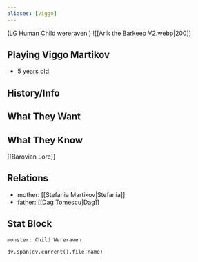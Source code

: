 ```yaml
---
aliases: [Viggo]
---
```

(LG Human Child wereraven )
![[Arik the Barkeep V2.webp|200]]
## Playing Viggo Martikov
- 5 years old

## History/Info

## What They Want

## What They Know
[[Barovian Lore]]

## Relations
- mother: [[Stefania Martikov|Stefania]]
- father: [[Dag Tomescu|Dag]]

## Stat Block

```statblock
monster: Child Wereraven
```

```dataviewjs
dv.span(dv.current().file.name)
```
